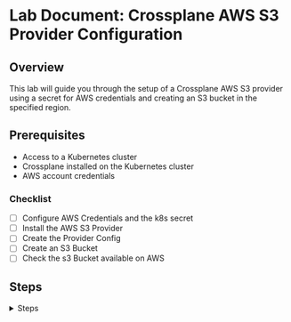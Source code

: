# Lab Document: Crossplane AWS S3 Provider Configuration

## Overview

This lab will guide you through the setup of a Crossplane AWS S3 provider using a secret for AWS credentials and creating an S3 bucket in the specified region.

## Prerequisites

-   Access to a Kubernetes cluster
-   Crossplane installed on the Kubernetes cluster
-   AWS account credentials

### Checklist

- [ ] Configure AWS Credentials and the k8s secret 
- [ ] Install the AWS S3 Provider
- [ ] Create the Provider Config
- [ ] Create an S3 Bucket
- [ ] Check the s3 Bucket available on AWS

## Steps
<details>
  <summary>Steps</summary>

### 1. Configure AWS Credentials

Edit the Crossplane ProviderConfig YAML to include your AWS credentials:

<details>
  <summary>aws-ProviderConfig.yaml</summary>

```yaml
apiVersion: aws.upbound.io/v1beta1
kind: ProviderConfig
metadata:
  name: default
spec:
  credentials:
    source: Secret
    secretRef:
      namespace: crossplane-system
      name: aws-secret
      key: creds
```

</details>

Replace `<aws_access_key_id>` and `<aws_secret_access_key>` with your AWS access key ID and secret access key.

### 2. Create an S3 Bucket

Edit the S3 Bucket YAML to define your bucket configuration:

<details>
  <summary>Bucket.yaml</summary>

```yaml
apiVersion: s3.aws.upbound.io/v1beta1
kind: Bucket
metadata:
  name: crossplane-bucket-e017b4c8
spec:
  forProvider:
    region: eu-central-1
  providerConfigRef:
    name: default
```
</details>

Replace `eu-central-1` with your desired AWS region.

### 3. Configure the AWS S3 Provider

Edit the AWS S3 Provider YAML to specify the provider package:



<details>
  <summary>provider-aws.yaml</summary>


```yaml
apiVersion: pkg.crossplane.io/v1
kind: Provider
metadata:
  name: provider-aws-s3
spec:
  package: xpkg.upbound.io/upbound/provider-aws-s3:v0.37.0
```

</details>

### 4. Apply Configurations

Apply the configurations to your Kubernetes cluster:


<details>
  <summary>Apply Configurations bash</summary>

```bash
kubectl apply -f aws-credentials.yaml kubectl apply -f s3-bucket.yaml kubectl apply -f aws-s3-provider.yaml
```

</details>

### 5. Verify

Check the status and logs to ensure the Crossplane AWS S3 provider and S3 bucket are successfully configured:
<details>
  <summary>Verify bash</summary>

```bash
kubectl get provider,config,bucket
kubectl logs -l app=provider-aws-s3-controller -n crossplane-system
```
</details>

## Conclusion

You have successfully configured a Crossplane AWS S3 provider and created an S3 bucket. Refer to [Crossplane AWS Provider Documentation](https://docs.crossplane.io/v1.13/getting-started/provider-aws/) for more information.

</details>